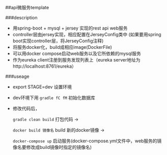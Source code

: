 ##api微服务template

###description
- 用spring-boot + mysql + jersey 实现的rest api web服务
- controller层由jersey实现，相应配置在JerseyConfig类中 (如果要用spring boot实现controller层，将JerseyConfig注释)
- 将服务docker化，build成相应image(DockerFile)
- 可以用docker compose启动web服务以及它所依赖的mysql服务
- 作为eureka client注册到服务发现列表上（eureka server地址为http://localhost:8761/eureka）

###useage
- export STAGE=dev 设置环境
- dev环境下用 `gradle fC fM` 初始化数据库
- 修改代码后，

    `gradle clean build` 打包代码 -> 
    
    `docker build 镜像名` build 新的docker镜像 ->
    
    `docker-compose up` 启动服务(docker-compose.yml文件中，web服务的镜像名要修改成build镜像时指定的镜像名)

